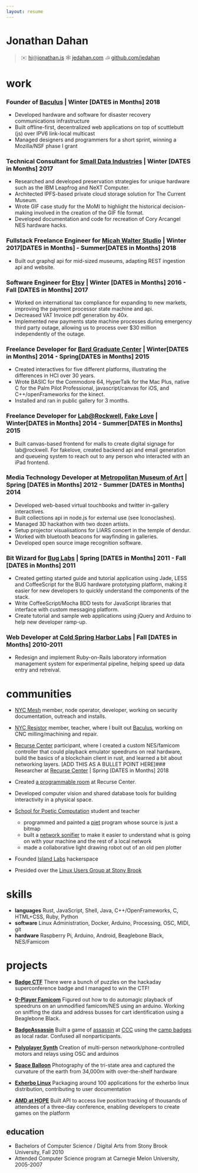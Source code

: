 ```yaml
---
layout: resume
---
```


# Jonathan Dahan

> ✉️ [hi][resume]@[jonathan.is][]  🕸 [jedahan.com][] ௮ [github.com/jedahan][]

work
====

### Founder of [Baculus][] | Winter [DATES in Months] 2018

* Developed hardware and software for disaster recovery communications infrastructure
* Built offline-first, decentralized web applications on top of scuttlebutt (js) over IPV6 link-local multicast
* Managed designers and programmers for a short sprint, winning a Mozilla/NSF phase I grant

### Technical Consultant for [Small Data Industries][] | Winter [DATES in Months]  2017

* Researched and developed preservation strategies for unique hardware such as the IBM Leapfrog and NeXT Computer.
* Architected IPFS-based private cloud storage solution for The Current Museum.
* Wrote GIF case study for the MoMI to highlight the historical decision-making involved in the creation of the GIF file format.
* Developed documentation and code for recreation of Cory Arcangel NES hardware hacks.

### Fullstack Freelance Engineer for [Micah Walter Studio][] | Winter 2017[DATES in Months] - Summer[DATES in Months] 2018

* Built out graphql api for mid-sized museums, adapting REST ingestion api and website.

### Software Engineer for [Etsy][] | Winter [DATES in Months]  2016 - Fall [DATES in Months]  2017

* Worked on international tax compliance for expanding to new markets, improving the payment processor state machine and api.
* Decreased VAT Invoice pdf generation by 40x.
* Implemented new payments state machine processes during emergency third party outage, allowing us to process over $30 million independently of the outage.

### Freelance Developer for [Bard Graduate Center][] | Winter[DATES in Months]  2014 - Spring[DATES in Months]  2015

* Created interactives for five different platforms, illustrating the differences in HCI over 30 years.
* Wrote BASIC for the Commodore 64, HyperTalk for the Mac Plus, native C for the Palm Pilot Professional, javascript/canvas for iOS, and C++/openFrameworks for the kinect.
* Installed and ran in public gallery for 3 months.

### Freelance Developer for [Lab@Rockwell][], [Fake Love][] | Winter[DATES in Months]  2014 - Summer[DATES in Months]  2015

* Built canvas-based frontend for malls to create digital signage for lab@rockwell. For fakelove, created backend api and email generation and queueing system to reach out to any person who interacted with an iPad frontend.

### Media Technology Developer at [Metropolitan Museum of Art][] | Spring [DATES in Months] 2012 - Summer [DATES in Months]  2014

* Developed web-based virtual touchbooks and twitter in-gallery interactives.
* Built collections api in node.js for external use (see Iconoclashes).
* Managed 3D hackathon with two dozen artists.
* Setup projector visualisations for LIARS concert in the temple of dendur.
* Worked with bluetooth beacons for wayfinding in galleries.
* Developed open source image recognition software.

### Bit Wizard for [Bug Labs][] | Spring [DATES in Months] 2011 - Fall [DATES in Months] 2011

* Created getting started guide and tutorial application using Jade, LESS and CoffeeScript for the BUG hardware prototyping platform, making it easier for new developers to quickly understand the components of the stack.
* Write CoffeeScript/Mocha BDD tests for JavaScript libraries that interface with custom messaging platform.
* Create tutorial and sample web applications using jQuery and Arduino to help new developer ramp-up.

### Web Developer at [Cold Spring Harbor Labs][] | Fall [DATES in Months] 2010-2011

* Redesign and implement Ruby-on-Rails laboratory information management system for experimental pipeline, helping speed up data entry and retreival.

communities
===========

* [NYC Mesh][] member, node operator, developer, working on security documentation, outreach and installs.

* [NYC Resistor][] member, teacher, where I built out [Baculus][], working on CNC milling/machining and repair.

* [Recurse Center][] participant, where I created a custom NES/famicom controller that could playback emulator speedruns on real hardware, build the basics of a blockchain client in rust, and learned a bit about networking layers.
 [ADD THIS AS A BULLET POINT HERE]### Researcher at [Recurse Center][] | Spring [DATES in Months] 2018

* Created [a programmable room][] at Recurse Center.
* Developed computer vision and shared database tools for building interactivity in a physical space.


* [School for Poetic Computation][] student and teacher
  * programmed and painted a [piet][] program whose source is just a bitmap
  * built a [network sonifier][] to make it easier to understand what is going on with your machine and the rest of a local network
  * made a collaborative light drawing robot out of an old pen plotter

* Founded [Island Labs][] hackerspace

* Presided over the [Linux Users Group at Stony Brook][]

skills
======

 * __languages__ Rust, JavaScript, Shell, Java, C++/OpenFrameworks, C, HTML+CSS, Ruby, Python
 * __software__ Linux Administration, Docker, Arduino, Processing, OSC, MIDI, git
 * __hardware__ Raspberry Pi, Arduino, Android, Beaglebone Black, NES/Famicom

projects
========

 * __[Badge CTF][]__ There were a bunch of puzzles on the hackaday superconference badge and I managed to win the CTF!

 * __[0-Player Famicom][]__ Figured out how to do automagic playback of speedruns on an unmodified famicom/NES using an arduino. Working on sniffing the data and address busses for cart identification using a Beaglebone Black.

 * __[BadgeAssassin][]__ Built a game of [assassin][BadgeAssassin] at [CCC][Chaos Communications Camp] using the [camp badges][r0ket] as local radar. Confused all nonparticipants.

 * __[Polyplayer Synth][]__ Creation of multi-person network/phone-controlled motors and relays using OSC and arduinos

 * __[Space Balloon][]__ Photography of the tri-state area and captured the curvature of the earth from 34,000m with over-the-shelf hardware

 * __[Exherbo Linux][]__ Packaging around 100 applications for the exherbo linux distribution, contributing to user documentation

 * __[AMD at HOPE][]__ Built API to access live position tracking of thousands of attendees of a three-day conference, enabling developers to create games on the platform

education
---------
 * Bachelors of Computer Science / Digital Arts from Stony Brook University, Fall 2010
 * Attended Computer Science program at Carnegie Melon University, 2005-2007


[resume]: mailto:resume@jonathan.is
[jedahan.com]: http://jedahan.com
[jonathan.is]: http://jonathan.is
[twitter.com/jedahan]: https://twitter.com/jedahan
[github.com/jedahan]: http://github.com/jedahan.com

[Image_Categorizer]: http://example.com
[Polyplayer Synth]: http://example.com
[Space Balloon]: http://islandlabs.org/space
[Exherbo Linux]: http://exherbo.org/
[AMD at HOPE]: http://amd.hope.net
[BUG Labs]: http://buglabs.net
[BadgeAssassin]: http://events.ccc.de/camp/2011/wiki/BadgeAssassin

[Our Networks]: https://ournetworks.ca
[Radical Networks]: http://radicalnetworks.org
[Hackaday Superconference]: https://hackaday.io/superconference/
[Museum Computer Network]: http://mcn.edu
[EyeO Festival]: http://eyeofestival.com
[Museums and the Web]: http://www.museumsandtheweb.com
[MLG Providence]: http://wiki.teamliquid.net/starcraft2/2011_MLG_Pro_Circuit/Providence
[The Last HOPE]: http://hope.net
[The Next HOPE]: http://hope.net
[Chaos Communications Camp]: http://events.ccc.de/camp/2011
[r0ket]: http://r0ket.badge.events.ccc.de/

[Island Labs]: http://islandlabs.org
[Linux Users Group at Stony Brook]: http://lugsb.org

[http://github.com/jedahan]: http://github.com/jedahan

[Etsy]: https://etsy.com
[BUG Labs]: http://buglabs.net
[Cold Spring Harbor Labs]: http://www.cshl.edu
[SUNY Stonybrook Research Foundation]: http://www.stonybrook.edu/research
[Chyron]: http://www.chyron.com
[Nu Horizons]: http://www.nuhorizons.com
[Metropolitan Museum of Art]: http://www.metmuseum.org/about-the-museum/museum-departments/office-of-the-director/digital-media-department/medialab
[Lab@Rockwell]: http://www.rockwellgroup.com/
[Fake Love]: http://www.fakelove.tv/work/exhibit-growth
[Bard Graduate Center]: http://www.bgc.bard.edu/gallery/gallery-at-bgc/the-interface-experience.html
[school for poetic computation]: http://sfpc.io
[Parsons / The New School]: http://www.newschool.edu/
[Micah Walter Studio]: https://micahwalter.studio
[Small Data Industries]: https://smalldata.industries

[recurse center]: http://recurse.com
[school for poetic computation]: http://sfpc.io
[piet]: http://www.dangermouse.net/esoteric/piet.html
[painting]: http://jonathan.is/echo-canvas
[network sonifier]: https://github.com/jedahan/pagesounds
[0-Player Famicom]: https://hackaday.io/project/7002-autones-zero-player-nesfamicom
[Baculus]: https://baculus.co
[NYC Resistor]: https://nycresistor.org
[NYC Mesh]: https://nycmesh.org
[Badge CTF]: https://hackaday.com/2016/11/16/solving-hackadays-crypto-challenge/#more-230676

[jonathan.is]: http://jonathan.is
[github.com/jedahan]: https://github.com/jedahan
[a programmable room]: https://github.com/living-room
